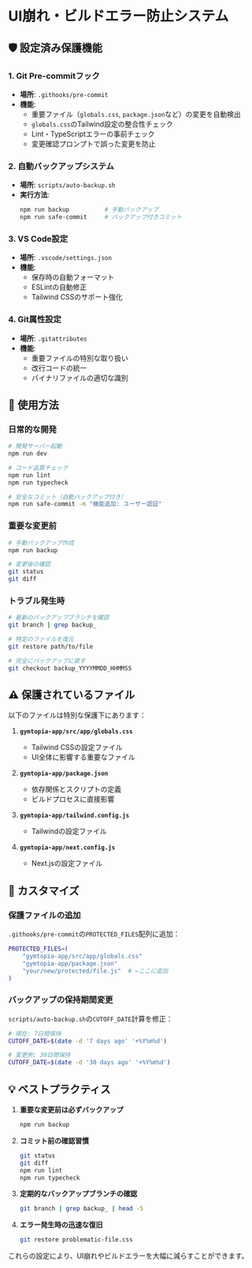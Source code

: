 # UI崩れ・ビルドエラー防止システム

## 🛡️ 設定済み保護機能

### 1. Git Pre-commitフック
- **場所**: `.githooks/pre-commit`
- **機能**:
  - 重要ファイル（`globals.css`, `package.json`など）の変更を自動検出
  - `globals.css`のTailwind設定の整合性チェック
  - Lint・TypeScriptエラーの事前チェック
  - 変更確認プロンプトで誤った変更を防止

### 2. 自動バックアップシステム
- **場所**: `scripts/auto-backup.sh`
- **実行方法**:
  ```bash
  npm run backup          # 手動バックアップ
  npm run safe-commit     # バックアップ付きコミット
  ```

### 3. VS Code設定
- **場所**: `.vscode/settings.json`
- **機能**:
  - 保存時の自動フォーマット
  - ESLintの自動修正
  - Tailwind CSSのサポート強化

### 4. Git属性設定
- **場所**: `.gitattributes`
- **機能**:
  - 重要ファイルの特別な取り扱い
  - 改行コードの統一
  - バイナリファイルの適切な識別

## 🚀 使用方法

### 日常的な開発
```bash
# 開発サーバー起動
npm run dev

# コード品質チェック
npm run lint
npm run typecheck

# 安全なコミット（自動バックアップ付き）
npm run safe-commit -m "機能追加: ユーザー認証"
```

### 重要な変更前
```bash
# 手動バックアップ作成
npm run backup

# 変更後の確認
git status
git diff
```

### トラブル発生時
```bash
# 最新のバックアップブランチを確認
git branch | grep backup_

# 特定のファイルを復元
git restore path/to/file

# 完全にバックアップに戻す
git checkout backup_YYYYMMDD_HHMMSS
```

## ⚠️ 保護されているファイル

以下のファイルは特別な保護下にあります：

1. **`gymtopia-app/src/app/globals.css`**
   - Tailwind CSSの設定ファイル
   - UI全体に影響する重要なファイル

2. **`gymtopia-app/package.json`**
   - 依存関係とスクリプトの定義
   - ビルドプロセスに直接影響

3. **`gymtopia-app/tailwind.config.js`**
   - Tailwindの設定ファイル

4. **`gymtopia-app/next.config.js`**
   - Next.jsの設定ファイル

## 🔧 カスタマイズ

### 保護ファイルの追加
`.githooks/pre-commit`の`PROTECTED_FILES`配列に追加：

```bash
PROTECTED_FILES=(
    "gymtopia-app/src/app/globals.css"
    "gymtopia-app/package.json"
    "your/new/protected/file.js"  # ←ここに追加
)
```

### バックアップの保持期間変更
`scripts/auto-backup.sh`の`CUTOFF_DATE`計算を修正：

```bash
# 現在: 7日間保持
CUTOFF_DATE=$(date -d '7 days ago' '+%Y%m%d')

# 変更例: 30日間保持
CUTOFF_DATE=$(date -d '30 days ago' '+%Y%m%d')
```

## 💡 ベストプラクティス

1. **重要な変更前は必ずバックアップ**
   ```bash
   npm run backup
   ```

2. **コミット前の確認習慣**
   ```bash
   git status
   git diff
   npm run lint
   npm run typecheck
   ```

3. **定期的なバックアップブランチの確認**
   ```bash
   git branch | grep backup_ | head -5
   ```

4. **エラー発生時の迅速な復旧**
   ```bash
   git restore problematic-file.css
   ```

これらの設定により、UI崩れやビルドエラーを大幅に減らすことができます。